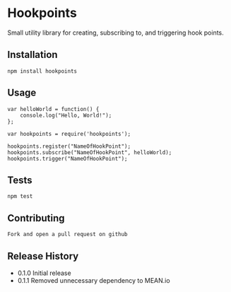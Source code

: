 Hookpoints
=========

Small utility library for creating, subscribing to, and triggering hook points.

## Installation
	npm install hookpoints

## Usage
	var helloWorld = function() {
		console.log("Hello, World!");
	};

	var hookpoints = require('hookpoints');

	hookpoints.register("NameOfHookPoint");
	hookpoints.subscribe("NameOfHookPoint", helloWorld);
	hookpoints.trigger("NameOfHookPoint");

## Tests
	npm test

## Contributing
	Fork and open a pull request on github

## Release History

* 0.1.0 Initial release
* 0.1.1 Removed unnecessary dependency to MEAN.io